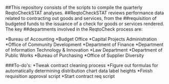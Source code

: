 ##This repository consists of the scripts to compile the quarterly ReqtoCheckSTAT analyses. ##ReqtoCheckSTAT reviews performance data related to contracting out goods and services, from the ##requisition of budgeted funds to the issuance of a check for goods or services rendered. The key ##departments involved in the ReqtoCheck process are:

*Bureau of Accounting
*Budget Office
*Capital Projects Administration
*Office of Community Development
*Department of Finance
*Department of Information Technology & Innovation
*Law Department
*Department of Public Works
*Bureau of Purchasing
*Office of Supplier Diversity

###To-do's:
*Tweak contract cleaning process
*Figure out formulas for automatically determining distribution chart data label heights
*Finish requisition approval script
*Start contract req script